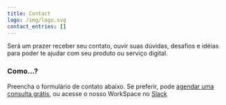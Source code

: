 ```yaml
---
title: Contact
logo: /img/logo.svg
contact_entries: []
---
```

Será um prazer receber seu contato, ouvir suas dúvidas, desafios e idéias para poder te ajudar com seu produto ou serviço digital. 

<h3 class="f4 b lh-title mb2">Como…?</h3>

Preencha o formulário de contato abaixo. Se preferir, pode [agendar uma consulta grátis](https://estudiooca.netlify.com/values/), ou acesse o nosso WorkSpace no [Slack ](http://bit.ly/2SROJF2)
